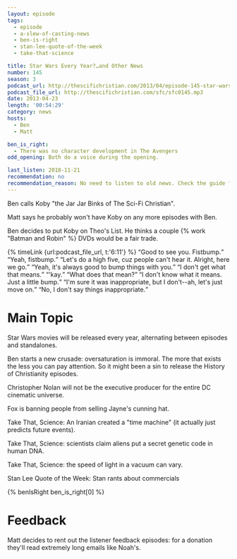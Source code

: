 ```yaml
---
layout: episode
tags:
  - episode
  - a-slew-of-casting-news
  - ben-is-right
  - stan-lee-quote-of-the-week
  - take-that-science

title: Star Wars Every Year?…and Other News
number: 145
season: 3
podcast_url: http://thescifichristian.com/2013/04/episode-145-star-wars-every-year-and-other-news/
podcast_file_url: http://thescifichristian.com/sfc/sfc0145.mp3
date: 2013-04-23
length: '00:54:29'
category: news
hosts:
  - Ben
  - Matt

ben_is_right:
  - There was no character development in The Avengers
odd_opening: Both do a voice during the opening.

last_listen: 2018-11-21
recommendation: no
recommendation_reason: No need to listen to old news. Check the guide for what's interesting in hindsight.
---
```

Ben calls Koby "the Jar Jar Binks of The Sci-Fi Christian".

Matt says he probably won't have Koby on any more episodes with Ben. 

Ben decides to put Koby on Theo's List. He thinks a couple {% work "Batman and Robin" %} DVDs would be a fair trade. 

<div class="quote">
  {% timeLink {url:podcast_file_url, t:'6:11'} %}
  <span class="quote-context is-size-6"></span>
  <q class="matt">Good to see you. Fistbump.</q>
  <q class="ben">Yeah, fistbump.</q>
  <q class="matt">Let's do a high five, cuz people can't hear it. Alright, here we go.</q>
  <q class="ben">Yeah, it's always good to bump things with you.</q>
  <q class="matt">I don't get what that means.</q>
  <q class="ben">'kay.</q>
  <q class="matt">What does that mean?</q>
  <q class="ben">I don't know what it means. Just a little bump.</q>
  <q class="matt">I'm sure it was inappropriate, but I don't--ah, let's just move on.</q>
  <q class="ben">No, I don't say things inappropriate.</q>
</div>


# Main Topic
Star Wars movies will be released every year, alternating between episodes and standalones.

Ben starts a new crusade: oversaturation is immoral. The more that exists the less you can pay attention. So it might been a sin to release the History of Christianity episodes. 

Christopher Nolan will not be the executive producer for the entire DC cinematic universe.

Fox is banning people from selling Jayne's cunning hat.

Take That, Science: An Iranian created a "time machine" (it actually just predicts future events).

Take That, Science: scientists claim aliens put a secret genetic code in human DNA. 

Take That, Science: the speed of light in a vacuum can vary.

Stan Lee Quote of the Week: Stan rants about commercials

{% benIsRight ben_is_right[0] %}


# Feedback 
Matt decides to rent out the listener feedback episodes: for a donation they'll read extremely long emails like Noah's.
